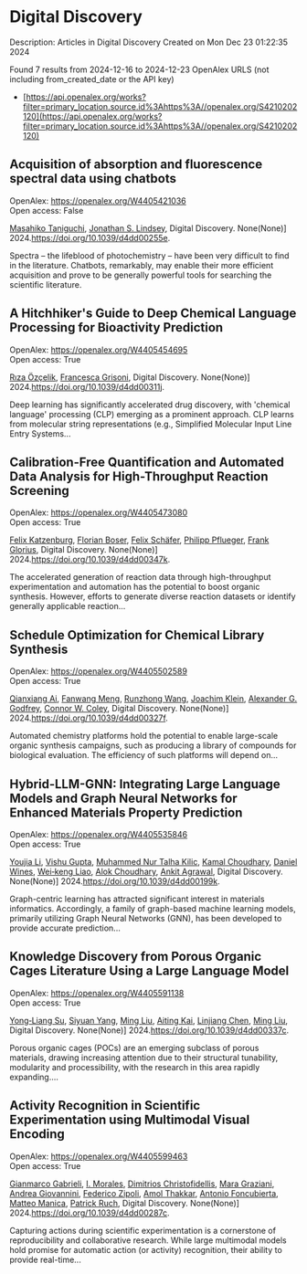 # Digital Discovery
Description: Articles in Digital Discovery
Created on Mon Dec 23 01:22:35 2024

Found 7 results from 2024-12-16 to 2024-12-23
OpenAlex URLS (not including from_created_date or the API key)
- [https://api.openalex.org/works?filter=primary_location.source.id%3Ahttps%3A//openalex.org/S4210202120](https://api.openalex.org/works?filter=primary_location.source.id%3Ahttps%3A//openalex.org/S4210202120)

## Acquisition of absorption and fluorescence spectral data using chatbots   

OpenAlex: https://openalex.org/W4405421036    
Open access: False
    
[Masahiko Taniguchi](https://openalex.org/A5066177154), [Jonathan S. Lindsey](https://openalex.org/A5083917347), Digital Discovery. None(None)] 2024.https://doi.org/10.1039/d4dd00255e.
    
Spectra – the lifeblood of photochemistry – have been very difficult to find in the literature. Chatbots, remarkably, may enable their more efficient acquisition and prove to be generally powerful tools for searching the scientific literature.    

    

## A Hitchhiker's Guide to Deep Chemical Language Processing for Bioactivity Prediction   

OpenAlex: https://openalex.org/W4405454695    
Open access: True
    
[Rıza Özçelik](https://openalex.org/A5015409355), [Francesca Grisoni](https://openalex.org/A5078946433), Digital Discovery. None(None)] 2024.https://doi.org/10.1039/d4dd00311j.
    
Deep learning has significantly accelerated drug discovery, with 'chemical language' processing (CLP) emerging as a prominent approach. CLP learns from molecular string representations (e.g., Simplified Molecular Input Line Entry Systems...    

    

## Calibration-Free Quantification and Automated Data Analysis for High-Throughput Reaction Screening   

OpenAlex: https://openalex.org/W4405473080    
Open access: True
    
[Felix Katzenburg](https://openalex.org/A5033957593), [Florian Boser](https://openalex.org/A5038880936), [Felix Schäfer](https://openalex.org/A5035577950), [Philipp Pflueger](https://openalex.org/A5115506495), [Frank Glorius](https://openalex.org/A5017167322), Digital Discovery. None(None)] 2024.https://doi.org/10.1039/d4dd00347k.
    
The accelerated generation of reaction data through high-throughput experimentation and automation has the potential to boost organic synthesis. However, efforts to generate diverse reaction datasets or identify generally applicable reaction...    

    

## Schedule Optimization for Chemical Library Synthesis   

OpenAlex: https://openalex.org/W4405502589    
Open access: True
    
[Qianxiang Ai](https://openalex.org/A5005389429), [Fanwang Meng](https://openalex.org/A5003989655), [Runzhong Wang](https://openalex.org/A5103305827), [Joachim Klein](https://openalex.org/A5011766470), [Alexander G. Godfrey](https://openalex.org/A5036949252), [Connor W. Coley](https://openalex.org/A5076162644), Digital Discovery. None(None)] 2024.https://doi.org/10.1039/d4dd00327f.
    
Automated chemistry platforms hold the potential to enable large-scale organic synthesis campaigns, such as producing a library of compounds for biological evaluation. The efficiency of such platforms will depend on...    

    

## Hybrid-LLM-GNN: Integrating Large Language Models and Graph Neural Networks for Enhanced Materials Property Prediction   

OpenAlex: https://openalex.org/W4405535846    
Open access: True
    
[Youjia Li](https://openalex.org/A5002118585), [Vishu Gupta](https://openalex.org/A5035699206), [Muhammed Nur Talha Kilic](https://openalex.org/A5102632095), [Kamal Choudhary](https://openalex.org/A5019215236), [Daniel Wines](https://openalex.org/A5010732302), [Wei‐keng Liao](https://openalex.org/A5047602285), [Alok Choudhary](https://openalex.org/A5074976770), [Ankit Agrawal](https://openalex.org/A5004659592), Digital Discovery. None(None)] 2024.https://doi.org/10.1039/d4dd00199k.
    
Graph-centric learning has attracted significant interest in materials informatics. Accordingly, a family of graph-based machine learning models, primarily utilizing Graph Neural Networks (GNN), has been developed to provide accurate prediction...    

    

## Knowledge Discovery from Porous Organic Cages Literature Using a Large Language Model   

OpenAlex: https://openalex.org/W4405591138    
Open access: True
    
[Yong‐Liang Su](https://openalex.org/A5112730155), [Siyuan Yang](https://openalex.org/A5000701940), [Ming Liu](https://openalex.org/A5100347821), [Aiting Kai](https://openalex.org/A5014799463), [Linjiang Chen](https://openalex.org/A5053751282), [Ming Liu](https://openalex.org/A5100347838), Digital Discovery. None(None)] 2024.https://doi.org/10.1039/d4dd00337c.
    
Porous organic cages (POCs) are an emerging subclass of porous materials, drawing increasing attention due to their structural tunability, modularity and processibility, with the research in this area rapidly expanding....    

    

## Activity Recognition in Scientific Experimentation using Multimodal Visual Encoding   

OpenAlex: https://openalex.org/W4405599463    
Open access: True
    
[Gianmarco Gabrieli](https://openalex.org/A5035065021), [I. Morales](https://openalex.org/A5033259596), [Dimitrios Christofidellis](https://openalex.org/A5051235530), [Mara Graziani](https://openalex.org/A5080105921), [Andrea Giovannini](https://openalex.org/A5018969859), [Federico Zipoli](https://openalex.org/A5064545200), [Amol Thakkar](https://openalex.org/A5021552278), [Antonio Foncubierta](https://openalex.org/A5000570756), [Matteo Manica](https://openalex.org/A5005561269), [Patrick Ruch](https://openalex.org/A5088526565), Digital Discovery. None(None)] 2024.https://doi.org/10.1039/d4dd00287c.
    
Capturing actions during scientific experimentation is a cornerstone of reproducibility and collaborative research. While large multimodal models hold promise for automatic action (or activity) recognition, their ability to provide real-time...    

    
